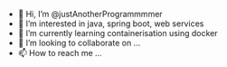 - 👋 Hi, I’m @justAnotherProgrammmmer
- 👀 I’m interested in java, spring boot, web services
- 🌱 I’m currently learning containerisation using docker
- 💞️ I’m looking to collaborate on ...
- 📫 How to reach me ...

<!---
justAnotherProgrammmmer/justAnotherProgrammmmer is a ✨ special ✨ repository because its `README.md` (this file) appears on your GitHub profile.
You can click the Preview link to take a look at your changes.
--->
